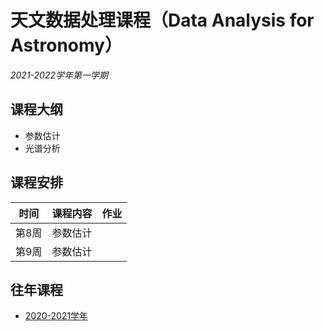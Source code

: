 # 天文数据处理课程（Data Analysis for Astronomy）

*2021-2022学年第一学期*

## 课程大纲

* 参数估计
* 光谱分析

## 课程安排

| 时间 | 课程内容 | 作业 |
| ----------- | ----------- | ----------- |
| 第8周 | 参数估计 |     |
| 第9周 | 参数估计 |     |

## 往年课程

* [2020-2021学年](2020_Homework.md)
